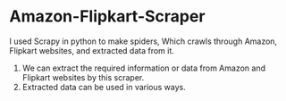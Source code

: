 # Amazon-Flipkart-Scraper

I used Scrapy in python to make spiders, Which crawls through Amazon, Flipkart websites, and extracted data from it.

1. We can extract the required information or data from Amazon and Flipkart websites by this scraper.
2. Extracted data can be used in various ways.